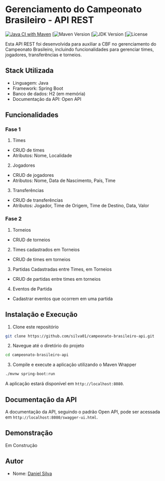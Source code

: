 # Gerenciamento do Campeonato Brasileiro - API REST

[![Java CI with Maven](https://github.com/Silva01/api-brasileirao/actions/workflows/maven.yml/badge.svg?branch=main)](https://github.com/Silva01/api-brasileirao/actions/workflows/maven.yml)
[![Maven Version](https://img.shields.io/badge/maven-3.8.1-blue)
[![JDK Version](https://img.shields.io/badge/jdk-17-orange)
[![License](https://img.shields.io/github/license/silva01/api-brasileirao)


Esta API REST foi desenvolvida para auxiliar a CBF no gerenciamento do Campeonato Brasileiro, incluindo funcionalidades para gerenciar times, jogadores, transferências e torneios.

## Stack Utilizada

- Linguagem: Java
- Framework: Spring Boot
- Banco de dados: H2 (em memória)
- Documentação da API: Open API

## Funcionalidades

### Fase 1

1. Times
- CRUD de times
- Atributos: Nome, Localidade
2. Jogadores
- CRUD de jogadores
- Atributos: Nome, Data de Nascimento, País, Time
3. Transferências
- CRUD de transferências
- Atributos: Jogador, Time de Origem, Time de Destino, Data, Valor

### Fase 2

1. Torneios
- CRUD de torneios
2. Times cadastrados em Torneios
- CRUD de times em torneios
3. Partidas Cadastradas entre Times, em Torneios
- CRUD de partidas entre times em torneios
4. Eventos de Partida
- Cadastrar eventos que ocorrem em uma partida

## Instalação e Execução

1. Clone este repositório

```bash
git clone https://github.com/silva01/campeonato-brasileiro-api.git
```

2. Navegue até o diretório do projeto

```bash
cd campeonato-brasileiro-api
```

3. Compile e execute a aplicação utilizando o Maven Wrapper

```bash
./mvnw spring-boot:run
```

A aplicação estará disponível em `http://localhost:8080`.

## Documentação da API

A documentação da API, seguindo o padrão Open API, pode ser acessada em `http://localhost:8080/swagger-ui.html`.

## Demonstração

Em Construção

## Autor

- Nome: [Daniel Silva](https://github.com/Silva01)
